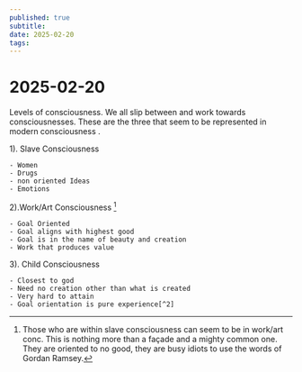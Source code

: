 ```yaml
---
published: true
subtitle: 
date: 2025-02-20
tags: 
---
```


# 2025-02-20

Levels of consciousness. We all slip between and work towards consciousnesses. These are the three that seem to be represented in modern consciousness .

1). Slave Consciousness

	- Women
	- Drugs
	- non oriented Ideas
	- Emotions

2).Work/Art Consciousness [^1]

	- Goal Oriented
	- Goal aligns with highest good
	- Goal is in the name of beauty and creation
	- Work that produces value

3). Child Consciousness

	- Closest to god
	- Need no creation other than what is created
	- Very hard to attain
	- Goal orientation is pure experience[^2]

[^1]: Those who are within slave consciousness can seem to be in work/art conc. This is nothing more than a façade and a mighty common one. They are oriented to no good, they are busy idiots to use the words of Gordan Ramsey.

[^2]: The child consciousness is still a working mind but the orientation is purely on the creator, nothing more. The child consciousness does not care about your drum kits on Ableton.
